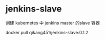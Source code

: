 # jenkins-slave

创建 kubernetes 中 jenkins master 的slave 容器

docker pull qikang451/jenkins-slave:0.1.2
